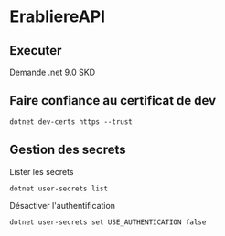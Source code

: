 # ErabliereAPI

## Executer

Demande .net 9.0 SKD

## Faire confiance au certificat de dev

```
dotnet dev-certs https --trust
```

## Gestion des secrets

Lister les secrets
```
dotnet user-secrets list
```

Désactiver l'authentification
```
dotnet user-secrets set USE_AUTHENTICATION false
```